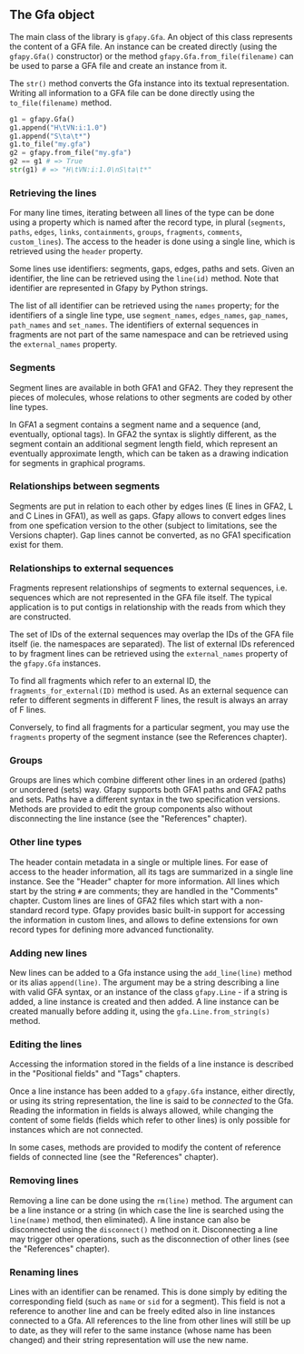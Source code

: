 ## The Gfa object

The main class of the library is ```gfapy.Gfa```. An object of this class
represents the content of a GFA file.
An instance can be created directly (using the ```gfapy.Gfa()``` constructor)
or the method ```gfapy.Gfa.from_file(filename)``` can be used to parse a
GFA file and create an instance from it.

The ```str()``` method converts the Gfa instance into its textual
representation. Writing all information to a GFA file can be done directly
using the ```to_file(filename)``` method.

```python
g1 = gfapy.Gfa()
g1.append("H\tVN:i:1.0")
g1.append("S\ta\t*")
g1.to_file("my.gfa")
g2 = gfapy.from_file("my.gfa")
g2 == g1 # => True
str(g1) # => "H\tVN:i:1.0\nS\ta\t*"
```

### Retrieving the lines

For many line times, iterating between all lines of the type can be done
using a property which is named after the record type, in plural
(```segments```, ```paths```, ```edges```, ```links```, ```containments```,
```groups```, ```fragments```, ```comments```, ```custom_lines```).
The access to the header is done using a single line, which is retrieved using
the ```header``` property.

Some lines use identifiers: segments, gaps, edges, paths and sets. Given an
identifier, the line can be retrieved using the ```line(id)```
method. Note that identifier are represented in Gfapy by Python strings.

The list of all identifier can be retrieved using the ```names``` property;
for the identifiers of a single line type, use ```segment_names```,
 ```edges_names```, ```gap_names```, ```path_names``` and ```set_names```.
The identifiers of external sequences in fragments are not part of the
same namespace and can be retrieved using the ```external_names``` property.

### Segments

Segment lines are available in both GFA1 and GFA2. They
they represent the pieces of molecules, whose relations to other
segments are coded by other line types.

In GFA1 a segment contains a segment name and a sequence (and, eventually,
optional tags). In GFA2 the syntax is slightly different,
as the segment contain an additional segment length field, which
represent an eventually approximate length, which can be taken as a
drawing indication for segments in graphical programs.

### Relationships between segments

Segments are put in relation to each other by edges lines (E lines in GFA2,
L and C Lines in GFA1), as well as gaps. Gfapy allows to convert edges
lines from one spefication version to the other (subject to limitations,
see the Versions chapter). Gap lines cannot be converted, as no GFA1
specification exist for them.

### Relationships to external sequences

Fragments represent relationships of segments to external sequences,
i.e. sequences which are not represented in the GFA file itself.
The typical application is to put contigs in relationship with the
reads from which they are constructed.

The set of IDs of the external sequences may overlap the IDs of the
GFA file itself (ie. the namespaces are separated). The list of
external IDs referenced to by fragment lines can be retrieved
using the ```external_names``` property of the
```gfapy.Gfa``` instances.

To find all fragments which refer to an external ID,
the ```fragments_for_external(ID)``` method is used. As an external sequence
can refer to different segments in different F lines, the result is always
an array of F lines.

Conversely, to find all fragments for a particular segment, you may use the
```fragments``` property of the segment instance (see the References chapter).

### Groups

Groups are lines which combine different other lines in an ordered (paths)
or unordered (sets) way. Gfapy supports both GFA1 paths and GFA2 paths and sets.
Paths have a different syntax in the two specification versions.
Methods are provided to edit the group components also without disconnecting
the line instance (see the "References" chapter).

### Other line types

The header contain metadata in a single or multiple lines. For ease of access
to the header information, all its tags are summarized in a single line
instance. See the "Header" chapter for more information.
All lines which start by the string ```#``` are comments; they are
handled in the "Comments" chapter.
Custom lines are lines of GFA2 files which start with a non-standard
record type. Gfapy provides basic built-in support for accessing the information
in custom lines, and allows to define extensions for own record types for
defining more advanced functionality.

### Adding new lines

New lines can be added to a Gfa instance using the ```add_line(line)``` method
or its alias ```append(line)```. The argument may be a string describing a line
with valid GFA syntax, or an instance of the class ```gfapy.Line``` -
if a string is added, a line instance is created and then added.
A line instance can be created manually before adding it, using
the ```gfa.Line.from_string(s)``` method.

### Editing the lines

Accessing the information stored in the fields of a line instance
is described in the "Positional fields" and "Tags"
chapters.

Once a line instance has been added to a ```gfapy.Gfa``` instance, either directly, or using its
string representation, the line is said to be _connected_ to the Gfa.
Reading the information in fields is always allowed, while changing the content
of some fields (fields which refer to other lines) is only possible for
instances which are not connected.

In some cases, methods are provided
to modify the content of reference fields of connected line
(see the "References" chapter).

### Removing lines

Removing a line can be done using the ```rm(line)``` method. The argument
can be a line instance or a string (in which case the line is searched
using the ```line(name)``` method, then eliminated).
A line instance can also be disconnected using the ```disconnect()``` method
on it. Disconnecting a line may trigger other operations, such as the
disconnection of other lines (see the "References" chapter).

### Renaming lines

Lines with an identifier can be renamed. This is done simply by editing the
corresponding field (such as ```name``` or ```sid``` for a segment).
This field is not a reference
to another line and can be freely edited also in line instances connected
to a Gfa. All references to the line from other lines will still be up to
date, as they will refer to the same instance (whose name has been changed)
and their string representation will use the new name.
